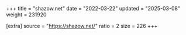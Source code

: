 +++
title = "shazow.net"
date = "2022-03-22"
updated = "2025-03-08"
weight = 231920

[extra]
source = "https://shazow.net/"
ratio = 2
size = 226
+++
